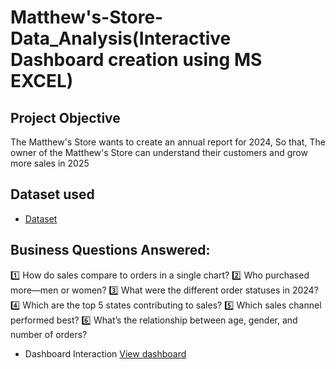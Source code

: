 # Matthew's-Store-Data_Analysis(Interactive Dashboard creation using MS EXCEL)
## Project Objective
The Matthew's Store wants to create an annual report for 2024, So that, The owner of the Matthew's Store can understand their customers and grow more sales in 2025 

## Dataset used
- <a href="https://github.com/Himanshujoshi16/Data-Analysis-Dashboard/blob/main/Matthew's%20Store%20Data%20Analysis.xlsx">Dataset</a>

## Business Questions Answered:
1️⃣ How do sales compare to orders in a single chart?
2️⃣ Who purchased more—men or women?
3️⃣ What were the different order statuses in 2024?
4️⃣ Which are the top 5 states contributing to sales?
5️⃣ Which sales channel performed best?
6️⃣ What’s the relationship between age, gender, and number of orders?

- Dashboard Interaction <a href = "https://github.com/Himanshujoshi16/Data-Analysis-Dashboard/blob/main/Screenshot%202025-02-14%20140356.png">View dashboard<a/>
